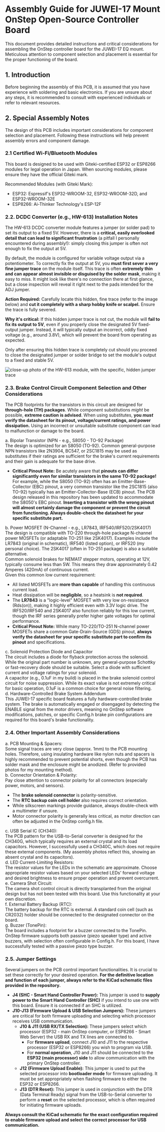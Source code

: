 # **Assembly Guide for JUWEI-17 Mount OnStep Open-Source Controller Board**

This document provides detailed instructions and critical considerations for assembling the OnStep controller board for the JUWEI-17 EQ mount. Meticulous attention to component selection and placement is essential for the proper functioning of the board.

## **1\. Introduction**

Before beginning the assembly of this PCB, it is assumed that you have experience with soldering and basic electronics. If you are unsure about any steps, it is recommended to consult with experienced individuals or refer to relevant resources.

## **2\. Special Assembly Notes**

The design of this PCB includes important considerations for component selection and placement. Following these instructions will help prevent assembly errors and component damage.

### **2.1 Certified Wi-Fi/Bluetooth Modules**
This board is designed to be used with Giteki-certified ESP32 or ESP8266 modules for legal operation in Japan. When sourcing modules, please ensure they have the official Giteki mark.

Recommended Modules (with Giteki Mark):

* ESP32: Espressif's ESP32-WROOM-32, ESP32-WROOM-32D, and ESP32-WROOM-32E
* ESP8266: Ai-Thinker Technology's ESP-12F

### **2.2. DCDC Converter (e.g., HW-613) Installation Notes**

The HW-613 DCDC converter module features a jumper (or solder pad) to set its output to a fixed 5V. However, there is a **critical, easily overlooked detail that can lead to significant frustration** (a pitfall I personally encountered during assembly\!): simply closing this jumper is often not enough to fix the output at 5V.

By default, the module is configured for variable voltage output via a potentiometer. To correctly fix the output at 5V, you **must first sever a very fine jumper trace** on the module itself. This trace is often **extremely thin and can appear almost invisible or disguised by the solder mask**, making it easy to miss. It might look like there's no connection there at first glance, but a close inspection will reveal it right next to the pads intended for the ADJ jumper.

**Action Required:** Carefully locate this hidden, fine trace (refer to the image below) and **cut it completely with a sharp hobby knife or scalpel.** Ensure the trace is fully severed.

**Why it's critical:** If this hidden jumper trace is not cut, the module will **fail to fix its output to 5V**, even if you properly close the designated 5V fixed-output jumper. Instead, it will typically output an incorrect, oddly fixed voltage (e.g., around 3.8V), which will prevent the board from operating as expected.

Only after ensuring this hidden trace is completely cut should you proceed to close the designated jumper or solder bridge to set the module's output to a fixed and stable 5V.

![close-up photo of the HW-613 module, with the specific, hidden jumper trace](images/hw613_jumper.jpg)

### **2.3. Brake Control Circuit Component Selection and Other Considerations**

The PCB footprints for the transistors in this circuit are designed for **through-hole (TH) packages**. While component substitutions *might* be possible, **extreme caution is advised**. When using substitutes, **you *must* verify the datasheet for its pinout, voltage/current ratings, and power dissipation.** Using an incorrect or unsuitable substitute component can lead to malfunction or damage to the board.

a. Bipolar Transistor (NPN \- e.g., S8050 \- TO-92 Package)  
The design is optimized for an S8050 (TO-92). Common general-purpose NPN transistors like 2N3904, BC547, or 2SC1815 may be used as substitutes if their ratings are sufficient for the brake's current requirements and their gain is adequate for the base drive.

* **Critical Pinout Note:** Be acutely aware that **pinouts can differ significantly even for similar transistors in the same TO-92 package\!** For example, while the S8050 (TO-92) often has an Emitter-Base-Collector (EBC) pinout, a very common transistor like the 2SC1815 (also TO-92) typically has an Emitter-Collector-Base (ECB) pinout. The PCB design released in this repository has been updated to accommodate the S8050's EBC pinout. **Inserting a transistor with the wrong pinout will almost certainly damage the component or prevent the circuit from functioning. Always double-check the datasheet for your specific substitute part.**

b. Power MOSFET (N-Channel \- e.g., LR7843, IRF540/IRF520/2SK4017)  
The design is compatible with TO-220 through-hole package N-channel power MOSFETs (or adaptable TO-251 like 2SK4017). Examples include the LR7843 (original in schematic), IRF540 (listed option), or IRF520 (my personal choice). The 2SK4017 (often in TO-251 package) is also a suitable alternative.  
Common solenoid brakes for NEMA17 stepper motors, operating at 12V, typically consume less than 5W. This means they draw approximately 0.42 Amperes (420mA) of continuous current.  
Given this common low current requirement:

* All listed MOSFETs are **more than capable** of handling this continuous current load.  
* Heat dissipation will be **negligible**, so a heatsink is **not required**.  
* The **LR7843** is a "logic-level" MOSFET with very low on-resistance (Rds(on)​), making it highly efficient even with 3.3V logic drive. The IRF520/IRF540 and 2SK4017 also function reliably for this low current, though the IRF series generally prefer higher gate voltages for optimal performance.  
* **Critical Pinout Note:** While many TO-220/TO-251 N-channel power MOSFETs share a common Gate-Drain-Source (GDS) pinout, **always verify the datasheet for your specific substitute part to confirm its pinout** and specifications.

c. Solenoid Protection Diode and Capacitor  
The circuit includes a diode for flyback protection across the solenoid. While the original part number is unknown, any general-purpose Schottky or fast-recovery diode should be suitable. Select a diode with sufficient current and voltage ratings for your solenoid.  
A capacitor (e.g., 0.1uF in my build) is placed in the brake solenoid control circuit for noise suppression. While its exact value is not extremely critical for basic operation, 0.1uF is a common choice for general noise filtering.  
d. Hardware-Controlled Brake System Addendum  
This JUWEI-17 specific board features a fully hardware-controlled brake system. The brake is automatically engaged or disengaged by detecting the ENABLE signal from the motor drivers, meaning no OnStep software modifications, patches, or specific Config.h brake pin configurations are required for this board's brake functionality.

### **2.4. Other Important Assembly Considerations**

a. PCB Mounting & Spacers:  
Some signal traces are very close (approx. 1mm) to the PCB mounting holes. Therefore, using insulating hardware like nylon nuts and spacers is highly recommended to prevent potential shorts, even though the PCB has solder mask and the enclosure might be anodized. (Refer to provided photos for my mounting method).  
b. Connector Orientation & Polarity:  
Pay close attention to connector polarity for all connectors (especially power, motors, and sensors).

* The **brake solenoid connector** is polarity-sensitive.  
* The **RTC backup coin cell holder** also requires correct orientation.  
* While silkscreen markings provide guidance, always double-check with a multimeter if unsure.  
* Motor connector polarity is generally less critical, as motor direction can often be adjusted in the OnStep config.h file.

c. USB Serial IC (CH340):  
The PCB pattern for the USB-to-Serial converter is designed for the CH340G, which typically requires an external crystal and its load capacitors. However, I successfully used a CH340C, which does not require these external components. (My assembly photos reflect this, showing an absent crystal and its capacitors).  
d. LED Current-Limiting Resistors:  
The resistor values for the LEDs in the schematic are approximate. Choose appropriate resistor values based on your selected LEDs' forward voltage and desired brightness to ensure proper operation and prevent overcurrent.  
e. Camera Shot Circuit:  
The camera shot control circuit is directly transplanted from the original design but has not been tested with this board. Use this functionality at your own discretion.  
f. External Battery Backup (RTC):  
The battery backup for the RTC is external. A standard coin cell (such as CR2032) holder should be connected to the designated connector on the board.  
g. Buzzer (TonePin):  
The board includes a footprint for a buzzer connected to the TonePin. OnStep firmware supports both passive (piezo speaker type) and active buzzers, with selection often configurable in Config.h. For this board, I have successfully tested with a passive piezo type buzzer.

### **2.5. Jumper Settings**

Several jumpers on the PCB control important functionalities. It is crucial to set these correctly for your desired operation. **For the definitive location and function of each jumper, always refer to the KiCad schematic files provided in the repository.**

* **J4 (SHC \- Smart Hand Controller Power):** This jumper is used to **supply power to the Smart Hand Controller (SHC)** if you intend to use one with this board. Ensure it is connected if an SHC is utilized.  
* **J10-J13 (Firmware Upload & USB Selection Jumpers):** These jumpers are critical for both firmware uploading and selecting which processor receives USB communication.  
  * **J10 & J11 (USB RX/TX Selection):** These jumpers select which processor (ESP32 \- main OnStep computer, or ESP8266 \- Smart Web Server) the USB RX and TX lines are connected to.  
    * For **firmware upload**, connect J10 and J11 to the respective processor (ESP32 or ESP8266) you wish to program via USB.  
    * For **normal operation**, J10 and J11 should be connected to the **ESP32 (main processor) side** to allow communication with the primary OnStep controller.  
  * **J12 (Firmware Upload Enable):** This jumper is used to put the selected processor into **bootloader mode** for firmware uploading. It must be set appropriately when flashing firmware to either the ESP32 or ESP8266.  
  * **J13 (DTR Reset):** This jumper is used in conjunction with the DTR (Data Terminal Ready) signal from the USB-to-Serial converter to perform a **reset** on the selected processor, which is often required for initiating firmware uploads.

**Always consult the KiCad schematic for the exact configuration required to enable firmware upload and select the correct processor for USB communication.**
